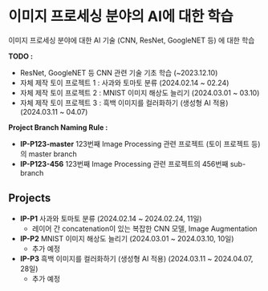 # 이미지 프로세싱 분야의 AI에 대한 학습

이미지 프로세싱 분야에 대한 AI 기술 (CNN, ResNet, GoogleNET 등) 에 대한 학습

**TODO :**
* ResNet, GoogleNET 등 CNN 관련 기술 기초 학습 (~2023.12.10)
* 자체 제작 토이 프로젝트 1 : 사과와 토마토 분류 (2024.02.14 ~ 02.24)
* 자체 제작 토이 프로젝트 2 : MNIST 이미지 해상도 늘리기 (2024.03.01 ~ 03.10)
* 자체 제작 토이 프로젝트 3 : 흑백 이미지를 컬러화하기 (생성형 AI 적용) (2024.03.11 ~ 04.07)

**Project Branch Naming Rule :**
* **IP-P123-master** 123번째 Image Processing 관련 프로젝트 (토이 프로젝트 등) 의 master branch 
* **IP-P123-456** 123번째 Image Processing 관련 프로젝트의 456번째 sub-branch

## Projects
* **IP-P1** 사과와 토마토 분류 (2024.02.14 ~ 2024.02.24, 11일)
  * 레이어 간 concatenation이 있는 복잡한 CNN 모델, Image Augmentation
* **IP-P2** MNIST 이미지 해상도 늘리기 (2024.03.01 ~ 2024.03.10, 10일)
  * 추가 예정
* **IP-P3** 흑백 이미지를 컬러화하기 (생성형 AI 적용) (2024.03.11 ~ 2024.04.07, 28일)
  * 추가 예정